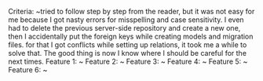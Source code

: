 Criteria: ~tried to follow step by step from the reader, but it was not easy for me because I got nasty errors for misspelling and case sensitivity. I even had to delete the previous server-side repository and create a new one, then I accidentally put the foreign keys while creating models and migration files. for that I got conflicts while setting up relations, it took me a while to solve that. The good thing is now I know where I should be careful for the next times.
Feature 1: ~
Feature 2: ~
Feature 3: ~
Feature 4: ~
Feature 5: ~
Feature 6: ~
